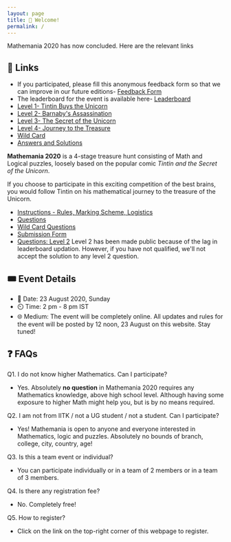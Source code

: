 ```yaml
---
layout: page
title: 👋 Welcome!  
permalink: /
---
```

Mathemania 2020 has now concluded. Here are the relevant links

## 🔗 Links
 
* If you participated, please fill this anonymous feedback form so that we can improve in our future editions- <a href="https://docs.google.com/forms/d/e/1FAIpQLSfqOwC2ZbgI1tfTYakIcIHtL77MilcQO7gRkkBOVBeGZVSzxQ/viewform?usp=sf_link" target="_blank"> Feedback Form </a>
* The leaderboard for the event is available here- <a href="https://docs.google.com/spreadsheets/d/1yAGasmjiJWSSFvVSA2BsmSDjP01HLD9zikhX7TSoepw/edit?usp=sharing" target="_blank"> Leaderboard</a>
* [Level 1- Tintin Buys the Unicorn](data/Level1_Tintin_Buys_the_Unicorn.pdf)
* [Level 2- Barnaby's Assassination](data/Level2_Barnabys_Assassination.pdf)
* [Level 3- The Secret of the Unicorn](data/Level3_Secret_of_Unicorn.pdf)
* [Level 4- Journey to the Treasure](data/Level4_Journey_to_Treasure.pdf)
* [Wild Card](data/Wildcard.pdf)
* [Answers and Solutions](data/Solutions_Tintin_and_the_Secret_of_the_Unicorn.pdf)


**Mathemania 2020** is a 4-stage treasure hunt consisting of Math and Logical puzzles, loosely based on the popular comic *Tintin and the Secret of the Unicorn*.

If you choose to participate in this exciting competition of the best brains, you would follow Tintin on his mathematical journey to the treasure of the Unicorn.

* <a href="https://docs.google.com/document/d/1NDIaPfJqv86FBZG04UYVMcex58DLsj8A1CUN-yEiQHk/edit?usp=sharing" target="_blank">Instructions - Rules, Marking Scheme, Logistics</a>
* [Questions](Level1_Tintin_Buys_the_Unicorn.pdf)
* <a href="https://drive.google.com/file/d/1VsK5cfHauAltlTZSeB03cZnmqsNkPhfM/view" target="_blank">Wild Card Questions</a>
* <a href="https://docs.google.com/forms/d/e/1FAIpQLSdS5Js6A9p7Y-QEvlmSB-nju-BPlcMXqOQNlbL6DGmxlyYAYA/viewform" target="_blank">Submission Form</a>
* <a href="https://drive.google.com/file/d/1Nvji6ayCe6FkI3usc1F8PAshf9LDxiFy/view?usp=sharing" target="_blank">Questions: Level 2</a> Level 2 has been made public because of the lag in leaderboard updation. However, if you have not qualified, we'll not accept the solution to any level 2 question.

## 🎟️ Event Details
* 📅 Date: 23 August 2020, Sunday
* ⏲️ Time: 2 pm - 8 pm IST
* 🌐 Medium: The event will be completely online. All updates and rules for the event will be posted by 12 noon, 23 August on this website. Stay tuned!

## ❓ FAQs
Q1. I do not know higher Mathematics. Can I participate?

* Yes. Absolutely **no question** in Mathemania 2020 requires any Mathematics knowledge, above high school level. Although having some exposure to higher Math might help you, but is by no means required. 

Q2. I am not from IITK / not a UG student / not a student. Can I participate?

* Yes! Mathemania is open to anyone and everyone interested in Mathematics, logic and puzzles. Absolutely no bounds of branch, college, city, country, age!

Q3. Is this a team event or individual?

* You can participate individually or in a team of 2 members or in a team of 3 members. 

Q4. Is there any registration fee?

* No. Completely free!

Q5. How to register?

* Click on the link on the top-right corner of this webpage to register. 
